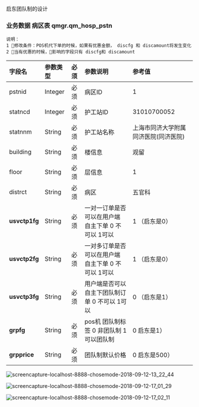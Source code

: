 启东团队制的设计





### 业务数据 病区表 qmgr.qm_hosp_pstn
```
说明：
1 修改条件：POS机代下单的时候，如果有优惠金额， discfg 和 discamount将发生变化
2 当有优惠的时候，影响的字段只有 discfg和 discamount
```
| 字段名      |     参数类型 | 必须 | 参数说明   | 参考值|
| :-------- | :--------|:--------| :------ |:------ |
| pstnid|Integer|必须| 病区ID |1|
| statncd|Integer|必须| 护工站ID | 31010700052|
| statnnm|String|必须| 护工站名称 | 上海市同济大学附属同济医院(同济医院) |
| building|String|必须| 楼信息 | 观留 |
| floor|String|必须| 层信息 | 1 |
| distrct|String|必须| 病区 | 五官科 |
| <b>usvctp1fg</b>|String|必须| 一对一订单是否可以在用户端 自主下单 0 不可以 1可以| 1 （启东是0）|
| <b>usvctp2fg</b>|String|必须| 一对多订单是否可以在用户端 自主下单 0 不可以 1可以| 1 （启东是0）|
| <b>usvctp3fg</b>|String|必须| 用户端是否可以自主下团队制订单 0 不可以 1可以| 0 （启东是1）|
| <b>grpfg</b>|String|必须| pos机 团队制标签 0 非团队制 1可以团队制| 0 启东是1）|
| <b>grpprice</b>|String|必须| 团队制默认价格| 0 启东是500）|



![screencapture-localhost-8888-chosemode-2018-09-12-13_22_44](12.images/screencapture-localhost-8888-chosemode-2018-09-12-13_22_44.png)







![screencapture-localhost-8888-chosemode-2018-09-12-17_01_29](12.images/screencapture-localhost-8888-chosemode-2018-09-12-17_01_29.png)





![screencapture-localhost-8888-chosemode-2018-09-12-17_02_11](12.images/screencapture-localhost-8888-chosemode-2018-09-12-17_02_11.png)